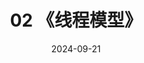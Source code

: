 ---
title: "02 《线程模型》"
date: 2024-09-21
menu:
  main:
    identifier: "multi-thread"
    parent: "deskflow"
    name: "《 线程模型 》"
    weight: 2
---
